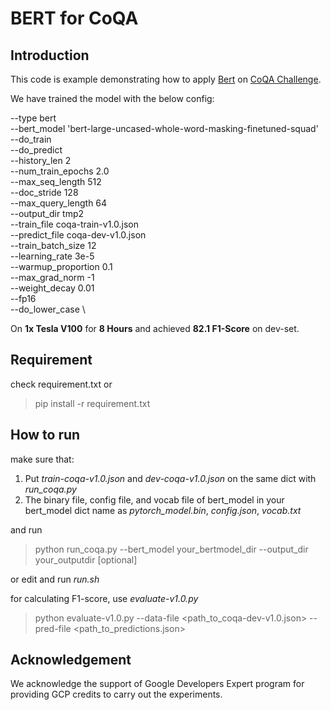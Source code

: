 # BERT for CoQA

## Introduction
This code is example demonstrating how to apply [Bert](https://arxiv.org/abs/1810.04805) on [CoQA Challenge](https://stanfordnlp.github.io/coqa/).

We have trained the model with the below config:

--type bert \
--bert_model 'bert-large-uncased-whole-word-masking-finetuned-squad' \
--do_train \
--do_predict \
--history_len 2 \
--num_train_epochs 2.0 \
--max_seq_length 512 \
--doc_stride 128 \
--max_query_length 64 \
--output_dir tmp2 \
--train_file coqa-train-v1.0.json \
--predict_file coqa-dev-v1.0.json \
--train_batch_size 12 \
--learning_rate 3e-5 \
--warmup_proportion 0.1 \
--max_grad_norm -1 \
--weight_decay 0.01 \
--fp16 \
--do_lower_case \

On **1x Tesla V100** for **8 Hours** and achieved **82.1 F1-Score** on dev-set.


## Requirement
check requirement.txt or
> pip install -r requirement.txt

## How to run
make sure that:
1. Put *train-coqa-v1.0.json* and *dev-coqa-v1.0.json* on the same dict with *run_coqa.py*
2. The binary file, config file, and vocab file of bert_model in your bert_model dict name as *pytorch_model.bin*, *config.json*, *vocab.txt*

and run
> python run_coqa.py --bert_model your_bertmodel_dir --output_dir your_outputdir \[optional\]

or edit and run *run.sh*

for calculating F1-score, use *evaluate-v1.0.py*
> python evaluate-v1.0.py --data-file <path_to_coqa-dev-v1.0.json> --pred-file <path_to_predictions.json>

## Acknowledgement
We acknowledge the support of Google Developers Expert program for providing GCP credits to carry out the experiments.
